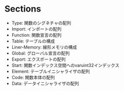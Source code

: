 # Sections

- Type: 関数のシグネチャの配列
- Import: インポートの配列
- Function: 関数宣言の配列
- Table: テーブルの構成
- Liner-Memory: 線形メモリの構成
- Global: グローバル宣言の配列
- Export: エクスポートの配列
- Start: 関数インデックス空間へのvaruint32インデックス
- Element: テーブルイニシャライザの配列
- Code: 関数本体の配列
- Data: データイニシャライザの配列

